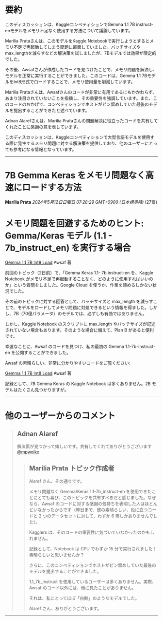 # 要約 
このディスカッションは、KaggleコンペティションでGemma 1.1 7B instruct-enモデルをメモリ不足なく使用する方法について議論しています。

Marília Prataさんは、このモデルをKaggle Notebookで実行しようとするとメモリ不足で再起動してしまう問題に直面していました。バッチサイズやmax_lengthを減らすなどの解決策を試しましたが、7Bモデルでは効果が限定的でした。

その後、Awsafさんが作成したコードを見つけたことで、メモリ問題を解決し、モデルを正常に実行することができました。このコードは、Gemma 1.1 7BモデルをInt8形式でロードすることで、メモリ使用量を削減しています。

Marília Prataさんは、Awsafさんのコードが非常に有用であるにもかかわらず、あまり注目されていないことを指摘し、その重要性を強調しています。また、このコードのおかげで、コンペティションでホストがピン留めしていた最後のモデルを提出することができたと述べています。

Adnan Alarefさんは、Marília Prataさんの問題解決に役立ったコードを共有してくれたことに感謝の意を表しています。

このディスカッションは、Kaggleコンペティションで大型言語モデルを使用する際に発生するメモリ問題に対する解決策を提供しており、他のユーザーにとっても参考になる情報となっています。


---
# 7B Gemma Keras をメモリ問題なく高速にロードする方法

**Marília Prata** *2024年5月12日日曜日 07:28:29 GMT+0900 (日本標準時)* (27票)

# メモリ問題を回避するためのヒント: Gemma/Keras モデル (1.1 - 7b_instruct_en) を実行する場合

[Gemma 1.1 7B Int8 Load](https://www.kaggle.com/code/awsaf49/gemma-1-1-7b-int8-load) Awsaf 著

前回のトピック（2日前）で、「Gemma Keras 1.1- 7b instruct-en を、Kaggle Notebook がメモリ不足で再起動することなく、どのように使用すればいいのか」という質問をしました。Google Cloud を使うか、作業を諦めるしかない状況でした。

その前のトピックに対する回答として、バッチサイズと max_length を減らすことで、モデルをロードしてメモリ問題に対処できるという情報を得ました。しかし、7B（70億パラメータ）のモデルでは、必ずしも有効ではありません。

しかし、Kaggle Notebook のスクリプトに max_length やバッチサイズが記述されていない場合もあります。そのような場合に備えて、Plan B があると便利です。

幸運なことに、Awsaf のコードを見つけ、私の最初の Gemma 1.1-7b-instruct-en を公開することができました。

Awsaf の素晴らしい、非常に分かりやすいコードをご覧ください:

[Gemma 1.1 7B Int8 Load](https://www.kaggle.com/code/awsaf49/gemma-1-1-7b-int8-load) Awsaf 著

記録として、7B Gemma Keras の Kaggle Notebook は多くありません。2B モデルはたくさん見つかりますが。

---

# 他のユーザーからのコメント

> ## Adnan Alaref
> 
> 解決策が見つかって嬉しいです。共有してくれてありがとうございます  [@mpwolke](https://www.kaggle.com/mpwolke) 
> 
> 
> 
> > ## Marília Prata トピック作成者
> > 
> > Alaref さん、その通りです。
> > 
> > メモリ問題なく Gemma/Keras 1.1-7b_instruct-en を使用できたことにとても喜び、このトピックを共有すべきだと感じました。なぜなら、Awsaf のコードに対する感謝の気持ちを表明した人はほとんどいなかったからです（昨日まで、彼の素晴らしい、役に立つコードと 2 つのデータセットに対して、わずか 6 票しかありませんでした）。
> > 
> > Kagglers は、そのコードの重要性に気づいていなかったのかもしれません。
> > 
> > 記録として、Notebook は GPU でわずか 15 分で実行されました！素晴らしいと思いませんか？
> > 
> > さらに、このコンペティションでホストがピン留めしていた最後のモデルを提出することができました。
> > 
> > 1.1_7b_instruct を使用しているユーザーは多くありません。実際、Awsaf のコード以外には、他に見たことがありません。
> > 
> > それは、私にとってほぼ「白鯨」のようなモデルでした。
> > 
> > Alaref さん、ありがとうございます。
> > 
> > 
> > 
---

